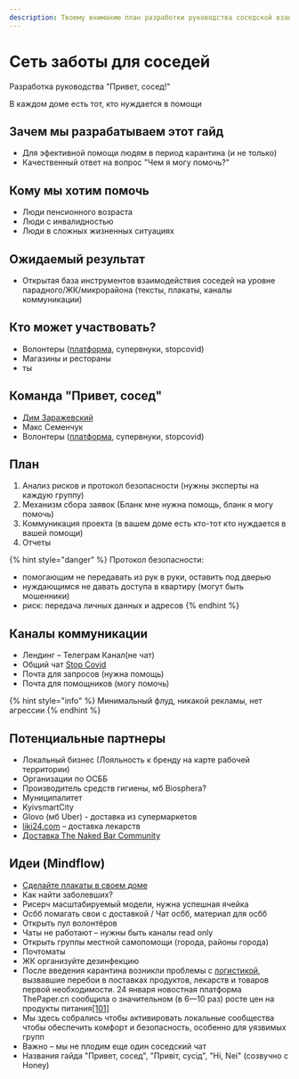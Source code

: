 ```yaml
---
description: Твоему вниманию план разработки руководства соседской взаимопомощи!
---
```


# Сеть заботы для соседей

Разработка руководства "Привет, сосед!"

В каждом доме есть тот, кто нуждается в помощи

## Зачем мы разрабатываем этот гайд

* Для эфективной помощи людям в период карантина \(и не только\) 
* Качественный ответ на вопрос "Чем я могу помочь?"

## Кому мы хотим помочь

* Люди пенсионного возраста
* Люди с инвалидностью
* Люди в сложных жизненных ситуациях

## Ожидаемый результат

* Открытая база инструментов взаимодействия соседей на уровне парадного/ЖК/микрорайона \(тексты, плакаты, каналы коммуникации\)



## Кто может участвовать?

* Волонтеры \([платформа](https://www.volonter.org/), супервнуки, stopcovid\)
* Магазины и рестораны
* ты

## Команда "Привет, сосед"

* [Дим Заражевский](https://t.me/DDaydreamer) 
* Макс Семенчук
* Волонтеры \([платформа](https://www.volonter.org/), супервнуки, stopcovid\)

## План

1. Анализ рисков и протокол безопасности \(нужны эксперты на каждую группу\)
2. Механизм сбора заявок \(Бланк мне нужна помощь, бланк я могу помочь\)
3. Коммуникация проекта \(в вашем доме есть кто-тот кто нуждается в вашей помощи\)
4. Отчеты

{% hint style="danger" %}
Протокол безопасности:

* помогающим не передавать из рук в руки, оставить под дверью
* нуждающимся не давать доступа в квартиру \(могут быть мошенники\)
* риск: передача личных данных и адресов
{% endhint %}

## Каналы коммуникации

* Лендинг – Телеграм Канал\(не чат\)
* Общий чат [Stop Covid](https://t.me/stopcovidua)
* Почта для запросов \(нужна помощь\)
* Почта для помощников \(могу помочь\)

{% hint style="info" %}
Минимальный флуд, никакой рекламы, нет агрессии
{% endhint %}

## Потенциальные партнеры 

* Локальный бизнес \(Лояльность к бренду на карте рабочей территории\)
* Организации по ОСББ
* Производитель средств гигиены, мб Biosphera?
* Муниципалитет
* KyivsmartCity
* Glovo \(мб Uber\) - доставка из супермаркетов
* [liki24.com](https://liki24.com/) – доставка лекарств
* [Доставка The Naked Bar Community](https://docs.google.com/forms/d/e/1FAIpQLSflgozJcJly6XOgP6D72yPGzqJR8eMXGn_VxZWdX6l4mZ9PpQ/viewform)

## Идеи \(Mindflow\)

* [Сделайте плакаты в своем доме](https://www.facebook.com/permalink.php?story_fbid=2828056760610979&id=100002200475958)
* Как найти заболевших?
* Рисерч масштабируемый модели, нужна успешная ячейка
* Осбб помагать свои с доставкой / Чат осбб, материал для осбб
* Открыть пул волонтёров
* Чаты не работают – нужны быть каналы read only
* Открыть группы местной самопомощи \(города, районы города\)
* Почтоматы
* ЖК организуйте дезинфекцию
* После введения карантина возникли проблемы с [логистикой](https://ru.wikipedia.org/wiki/%D0%9B%D0%BE%D0%B3%D0%B8%D1%81%D1%82%D0%B8%D0%BA%D0%B0), вызвавшие перебои в поставках продуктов, лекарств и товаров первой необходимости. 24 января новостная платформа ThePaper.cn сообщила о значительном \(в 6—10 раз\) росте цен на продукты питания[\[101\]](https://ru.wikipedia.org/wiki/%D0%9F%D0%B0%D0%BD%D0%B4%D0%B5%D0%BC%D0%B8%D1%8F_COVID-19#cite_note-112)
* Мы здесь собрались чтобы активировать локальные сообщества чтобы обеспечить комфорт и безопасность, особенно для уязвимых групп
* Важно – мы не плодим еще один соседский чат
* Названия гайда "Привет, сосед", "Привіт, сусід", "Hi, Nei" \(cозвучно с Honey\)



